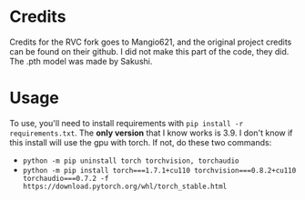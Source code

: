 # Credits

Credits for the RVC fork goes to Mangio621, and the original project credits can be found on their github. I did not make this part of the code, they did.
The .pth model was made by Sakushi.

# Usage

To use, you'll need to install requirements with `pip install -r requirements.txt`. The **only version** that I know works is 3.9.
I don't know if this install will use the gpu with torch. If not, do these two commands:
- `python -m pip uninstall torch torchvision, torchaudio`
- `python -m pip install torch===1.7.1+cu110 torchvision===0.8.2+cu110 torchaudio===0.7.2 -f https://download.pytorch.org/whl/torch_stable.html`